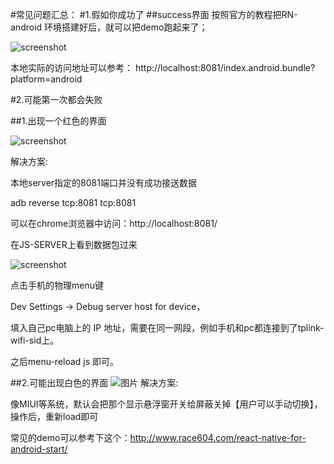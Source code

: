 #常见问题汇总：
#1.假如你成功了
##success界面
按照官方的教程把RN-android 环境搭建好后，就可以把demo跑起来了； 

![screenshot](http://img3.tbcdn.cn/L1/461/1/30148ef98d2c1ddd8e7c83f8d467caa0df75b48f)

本地实际的访问地址可以参考：
    http://localhost:8081/index.android.bundle?platform=android
    
#2.可能第一次都会失败

##1.出现一个红色的界面

![screenshot](http://img1.tbcdn.cn/L1/461/1/a32ef715aec032c8e9f7dc02393070c9ddb2fe39)

解决方案: 

本地server指定的8081端口并没有成功接送数据

adb reverse tcp:8081 tcp:8081

可以在chrome浏览器中访问：http://localhost:8081/

在JS-SERVER上看到数据包过来

![screenshot](http://img2.tbcdn.cn/L1/461/1/37047707bd13364486e54127b17715a3923f7dfb)

点击手机的物理menu键

Dev Settings -> Debug server host for device，

填入自己pc电脑上的 IP 地址，需要在同一网段，例如手机和pc都连接到了tplink-wifi-sid上。

之后menu-reload js 即可。

##2.可能出现白色的界面
![图片](http://img4.tbcdn.cn/L1/461/1/9edf84896db6155806115ee309be71ff4b046829)
解决方案:

像MIUI等系统，默认会把那个显示悬浮窗开关给屏蔽关掉【用户可以手动切换】，操作后，重新load即可

常见的demo可以参考下这个：http://www.race604.com/react-native-for-android-start/
